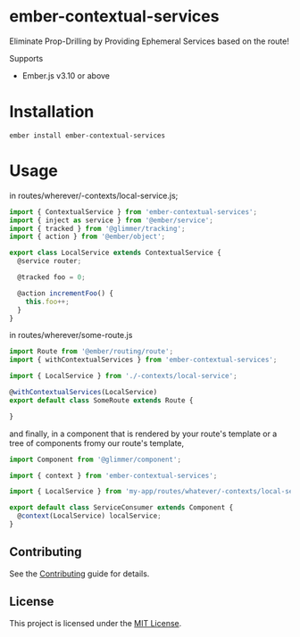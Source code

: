 # ember-contextual-services

Eliminate Prop-Drilling by Providing Ephemeral Services based on the route!


Supports
* Ember.js v3.10 or above


# Installation

```
ember install ember-contextual-services
```

# Usage

in routes/wherever/-contexts/local-service.js;
```ts
import { ContextualService } from 'ember-contextual-services';
import { inject as service } from '@ember/service';
import { tracked } from '@glimmer/tracking';
import { action } from '@ember/object';

export class LocalService extends ContextualService {
  @service router;

  @tracked foo = 0;

  @action incrementFoo() {
    this.foo++;
  }
}
```

in routes/wherever/some-route.js

```ts
import Route from '@ember/routing/route';
import { withContextualServices } from 'ember-contextual-services';

import { LocalService } from './-contexts/local-service';

@withContextualServices(LocalService)
export default class SomeRoute extends Route {

}
```

and finally, in a component that is rendered by your route's template or a tree of components fromy our route's template,

```ts
import Component from '@glimmer/component';

import { context } from 'ember-contextual-services';

import { LocalService } from 'my-app/routes/whatever/-contexts/local-service';

export default class ServiceConsumer extends Component {
  @context(LocalService) localService;
}

```


Contributing
------------------------------------------------------------------------------

See the [Contributing](CONTRIBUTING.md) guide for details.


License
------------------------------------------------------------------------------

This project is licensed under the [MIT License](LICENSE.md).
